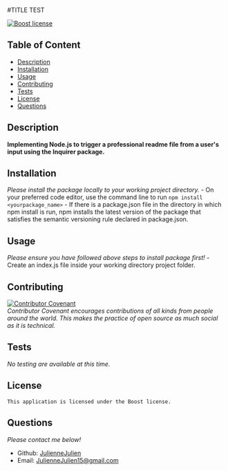 #TITLE TEST

[![Boost license](https://img.shields.io/badge/license-Boost-blue.svg)](https://www.boost.org/LICENSE_1_0.txt)

## Table of Content
- [Description](#Description)
- [Installation](#Installation)
- [Usage](#Usage)
- [Contributing](#Contributing)
- [Tests](#Tests)
- [License](#License)
- [Questions](#Questions)

## Description
**Implementing Node.js to trigger a professional readme file from a user's input using the Inquirer package.**

## Installation
*Please install the package locally to your working project directory.*  - On your preferred code editor, use the command line to run   `npm install <yourpackage_name>` - If there is a package.json file in the directory in which npm install is run, npm installs the latest version of the package that satisfies the semantic versioning rule declared in package.json.

## Usage
*Please ensure you have followed above steps to install package first!* - Create an index.js file inside your working directory project folder.  

## Contributing

[![Contributor Covenant](https://img.shields.io/badge/Contributor%20Covenant-2.1-4baaaa.svg)](code_of_conduct.md)
<br>*Contributor Covenant encourages contributions of all kinds from people around the world. This makes the practice of open source as much social as it is technical.*

## Tests
*No testing are available at this time.*

## License
    This application is licensed under the Boost license.

## Questions
*Please contact me below!*
- Github: [JulienneJulien](https://github.com/JulienneJulien)
- Email: JulienneJulien15@gmail.com 